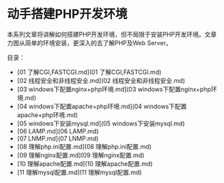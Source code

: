 # 动手搭建PHP开发环境

本系列文章将讲解如何搭建PHP开发环境，但不局限于安装PHP开发环境。文章力图从简单的环境安装，更深入的去了解PHP及Web Server。

目录：

- [01 了解CGI,FASTCGI.md](01 了解CGI,FASTCGI.md)
- [02 线程安全和非线程安全.md](02 线程安全和非线程安全.md)
- [03 windows下配置nginx+php环境.md](03 windows下配置nginx+php环境.md)
- [04 windows下配置apache+php环境.md](04 windows下配置apache+php环境.md)
- [05 windows下安装mysql.md](05 windows下安装mysql.md)
- [06 LAMP.md](06 LAMP.md)
- [07 LNMP.md](07 LNMP.md)
- [08 理解php.ini配置.md](08 理解php.ini配置.md)
- [09 理解nginx配置.md](09 理解nginx配置.md)
- [10 理解apache配置.md](10 理解apache配置.md)
- [11 理解mysql配置.md](11 理解mysql配置.md)